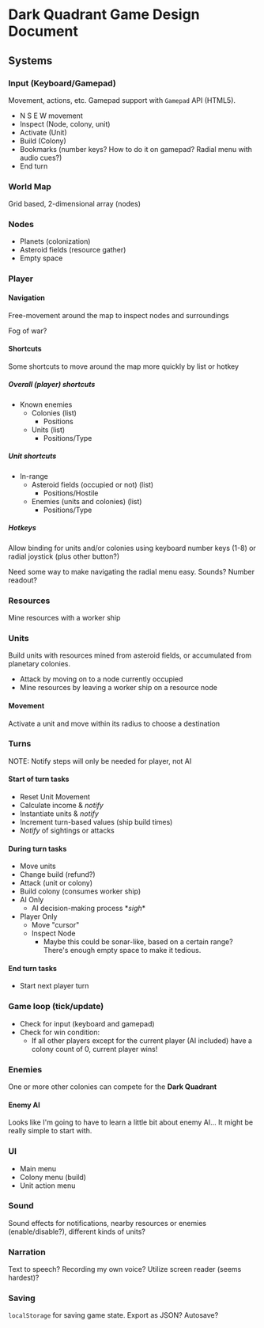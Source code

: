 Dark Quadrant Game Design Document
==================================

Systems
-------

### Input (Keyboard/Gamepad)
Movement, actions, etc. Gamepad support with `Gamepad` API (HTML5).

- N S E W movement
- Inspect (Node, colony, unit)
- Activate (Unit)
- Build (Colony)
- Bookmarks (number keys? How to do it on gamepad? Radial menu with audio cues?)
- End turn

### World Map
Grid based, 2-dimensional array (nodes)

### Nodes
- Planets (colonization)
- Asteroid fields (resource gather)
- Empty space

### Player
#### Navigation
Free-movement around the map to inspect nodes and surroundings

Fog of war?

#### Shortcuts
Some shortcuts to move around the map more quickly by list or hotkey
##### Overall (player) shortcuts
- Known enemies
  - Colonies (list)
    - Positions
  - Units (list)
    - Positions/Type

##### Unit shortcuts
- In-range
  - Asteroid fields (occupied or not) (list)
    - Positions/Hostile
  - Enemies (units and colonies) (list)
    - Positions/Type

##### Hotkeys
Allow binding for units and/or colonies using keyboard number keys (1-8) or radial joystick (plus other button?)

Need some way to make navigating the radial menu easy. Sounds? Number readout?

### Resources
Mine resources with a worker ship

### Units
Build units with resources mined from asteroid fields, or accumulated from planetary colonies.

- Attack by moving on to a node currently occupied
- Mine resources by leaving a worker ship on a resource node

#### Movement
Activate a unit and move within its radius to choose a destination

### Turns
NOTE: Notify steps will only be needed for player, not AI

#### Start of turn tasks
- Reset Unit Movement
- Calculate income & _notify_
- Instantiate units & _notify_
- Increment turn-based values (ship build times)
- _Notify_ of sightings or attacks

#### During turn tasks
- Move units
- Change build (refund?)
- Attack (unit or colony)
- Build colony (consumes worker ship)
- AI Only
  - AI decision-making process \*_sigh_\*
- Player Only
  - Move "cursor"
  - Inspect Node
    - Maybe this could be sonar-like, based on a certain range? There's enough empty space to make it tedious.

#### End turn tasks
- Start next player turn

### Game loop (tick/update)
- Check for input (keyboard and gamepad)
- Check for win condition:
  - If all other players except for the current player (AI included) have a colony count of 0, current player wins!

### Enemies
One or more other colonies can compete for the **Dark Quadrant**

#### Enemy AI
Looks like I'm going to have to learn a little bit about enemy AI...
It might be really simple to start with.

### UI
- Main menu
- Colony menu (build)
- Unit action menu

### Sound
Sound effects for notifications, nearby resources or enemies (enable/disable?), different kinds of units?

### Narration
Text to speech? Recording my own voice? Utilize screen reader (seems hardest)?

### Saving
`localStorage` for saving game state. Export as JSON?
Autosave?